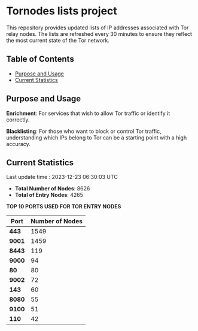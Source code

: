 # Tornodes lists project

This repository provides updated lists of IP addresses associated with Tor relay nodes. The lists are refreshed every 30 minutes to ensure they reflect the most current state of the Tor network.

## Table of Contents

- [Purpose and Usage](#purpose-and-usage)
- [Current Statistics](#current-statistics)


## Purpose and Usage

**Enrichment**: For services that wish to allow Tor traffic or identify it correctly.

**Blacklisting**: For those who want to block or control Tor traffic, understanding which IPs belong to Tor can be a starting point with a high accuracy.

## Current Statistics

Last update time : 2023-12-23 06:30:03 UTC

- **Total Number of Nodes**: 8626
- **Total of Entry Nodes**: 4265

**TOP 10 PORTS USED FOR TOR ENTRY NODES**

| **Port** | **Number of Nodes** |
|------|-----------------|
| **443**   | 1549  |
| **9001**   | 1459  |
| **8443**   | 119  |
| **9000**   | 94  |
| **80**   | 80  |
| **9002**   | 72  |
| **143**   | 60  |
| **8080**   | 55  |
| **9100**   | 51  |
| **110**   | 42  |

